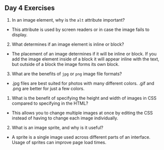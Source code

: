 ## Day 4 Exercises


1.  In an image element, why is the `alt` attribute important?
  - This attribute is used by screen readers or in case the image fails to display.
2.  What determines if an image element is inline or block?
  - The placement of an image determines if it will be inline or block. If you add the image element inside of a block it will appear inline with the text, but outside of a block the image forms its own block.
3.  What are the benefits of `jpg` or `png` image file formats?
  - .jpg files are best suited for photos with many different colors. .gif and .png are better for just a few colors.



1.  What is the benefit of specifying the height and width of images in CSS compared to specifying in the HTML?
  - This allows you to change multiple images at once by editing the CSS instead of having to change each image individually.
2.  What is an image sprite, and why is it useful?
  - A sprite is a single image used across different parts of an interface. Usage of sprites can improve page load times.
